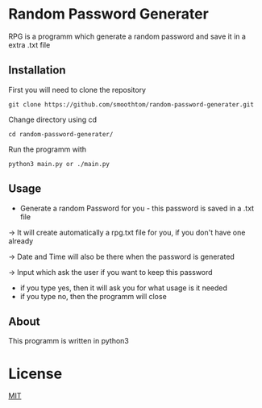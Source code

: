 # Random Password Generater
RPG is a programm which generate a random password and save it in a extra .txt file

## Installation
First you will need to clone the repository
```
git clone https://github.com/smoothtom/random-password-generater.git 
```

Change directory using cd 
```
cd random-password-generater/
```

Run the programm with
```
python3 main.py or ./main.py 
```

## Usage

* Generate a random Password for you - this password is saved in a .txt file
 
-> It will create automatically a rpg.txt file for you, if you don't have one already

-> Date and Time will also be there when the password is generated

-> Input which ask the user if you want to keep this password
   * if you type yes, then it will ask you for what usage is it needed
   * if you type no, then the programm will close 

## About 
This programm is written in python3

# License
[MIT](https://choosealicense.com/licenses/mit/)

